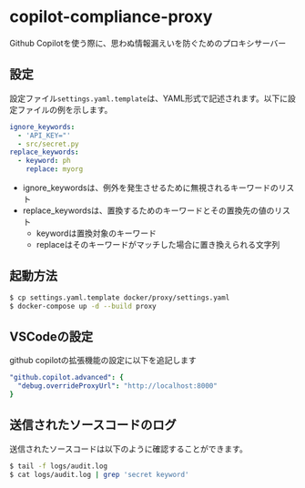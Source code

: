 # copilot-compliance-proxy
Github Copilotを使う際に、思わぬ情報漏えいを防ぐためのプロキシサーバー

## 設定
設定ファイル`settings.yaml.template`は、YAML形式で記述されます。以下に設定ファイルの例を示します。

```yaml
ignore_keywords:
  - 'API_KEY="'
  - src/secret.py
replace_keywords:
  - keyword: ph
    replace: myorg
```
* ignore_keywordsは、例外を発生させるために無視されるキーワードのリスト  
* replace_keywordsは、置換するためのキーワードとその置換先の値のリスト  
  - keywordは置換対象のキーワード
  - replaceはそのキーワードがマッチした場合に置き換えられる文字列


## 起動方法
```bash
$ cp settings.yaml.template docker/proxy/settings.yaml
$ docker-compose up -d --build proxy
```

## VSCodeの設定
github copilotの拡張機能の設定に以下を追記します
```yaml
"github.copilot.advanced": {
  "debug.overrideProxyUrl": "http://localhost:8000"
}
```

## 送信されたソースコードのログ
送信されたソースコードは以下のように確認することができます。
```bash
$ tail -f logs/audit.log
$ cat logs/audit.log | grep 'secret keyword'
```
